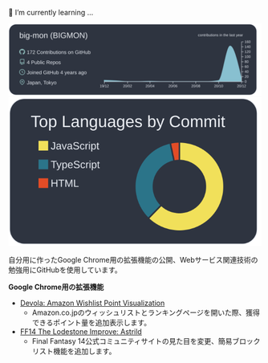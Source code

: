 🌱 I’m currently learning ...

<!--
- 🔭 I’m currently working on ...
- 🌱 I’m currently learning ...
- 👯 I’m looking to collaborate on ...
- 🤔 I’m looking for help with ...
- 💬 Ask me about ...
- 📫 How to reach me: ...
- 😄 Pronouns: ...
- ⚡ Fun fact: ...
-->

![](https://raw.githubusercontent.com/big-mon/big-mon/main/profile-summary-card-output/nord_dark/0-profile-details.svg)
![](https://raw.githubusercontent.com/big-mon/big-mon/main/profile-summary-card-output/nord_dark/2-most-commit-language.svg)

自分用に作ったGoogle Chrome用の拡張機能の公開、Webサービス関連技術の勉強用にGitHubを使用しています。

**Google Chrome用の拡張機能**

- [Devola: Amazon Wishlist Point Visualization](https://github.com/big-mon/amazon-wishlist-pointgetter)
  - Amazon.co.jpのウィッシュリストとランキングページを開いた際、獲得できるポイント量を追加表示します。
- [FF14 The Lodestone Improve: Astrild](https://github.com/big-mon/ff14-lodestone-view)
  - Final Fantasy 14公式コミュニティサイトの見た目を変更、簡易ブロックリスト機能を追加します。
